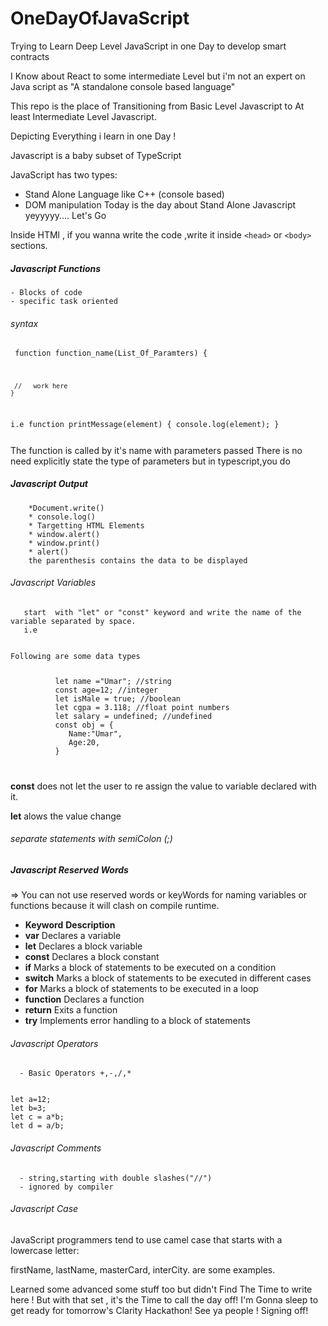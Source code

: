 # OneDayOfJavaScript

Trying to Learn Deep Level JavaScript in one Day to develop smart contracts

I Know about React to some intermediate Level but i'm not an expert on Java script as "A standalone console based language"

This repo is the place of Transitioning from Basic Level Javascript to At least Intermediate Level Javascript.

Depicting Everything i learn in one Day !

Javascript is a baby subset of TypeScript

JavaScript has two types:

- Stand Alone Language like C++ (console based)
- DOM manipulation
  Today is the day about Stand Alone Javascript
  yeyyyyy....
  Let's Go

Inside HTMl , if you wanna write the code ,write it inside `<head>` or `<body>` sections.

##### Javascript Functions

    - Blocks of code
    - specific task oriented

###### syntax

<code> function function_name(List_Of_Paramters)
{

     //   work here
    }

i.e
function printMessage(element) {
console.log(element);
}

</code>
 The function is called by it's name with parameters passed 
There is no need explicitly state the 
 type of parameters  but in typescript,you do

##### Javascript Output

        *Document.write()
        * console.log()
        * Targetting HTML Elements
        * window.alert()
        * window.print()
        * alert()
        the parenthesis contains the data to be displayed

###### Javascript Variables

       start  with "let" or "const" keyword and write the name of the variable separated by space.
       i.e

<code>   
Following are some data types
<pre>    
          let name ="Umar"; //string
          const age=12; //integer
          let isMale = true; //boolean
          let cgpa = 3.118; //float point numbers
          let salary = undefined; //undefined
          const obj = {
             Name:"Umar",
             Age:20,
          }
</pre>
</code>

**const** does not let the user to re assign the value to variable declared with it.

**let** alows the value change

###### separate statements with semiColon (;)

##### Javascript Reserved Words

=> You can not use reserved words or keyWords for naming variables or functions because it will clash on compile runtime.

- **Keyword** **Description**
- **var** Declares a variable
- **let** Declares a block variable
- **const** Declares a block constant
- **if** Marks a block of statements to be executed on a condition
- **switch** Marks a block of statements to be executed in different cases
- **for** Marks a block of statements to be executed in a loop
- **function** Declares a function
- **return** Exits a function
- **try** Implements error handling to a block of statements

###### Javascript Operators

      - Basic Operators +,-,/,*

<code>
let a=12;
let b=3;
let c = a*b;
let d = a/b;
</code>

###### Javascript Comments

      - string,starting with double slashes("//")
      - ignored by compiler

###### Javascript Case

JavaScript programmers tend to use camel case that starts with a lowercase letter:

firstName, lastName, masterCard, interCity. are some examples.


Learned some advanced some stuff too but didn't Find
The Time to write here !
But with that set , it's the Time to call the day off!
I'm Gonna sleep to get ready for tomorrow's Clarity Hackathon!
See ya people !
Signing off! 
